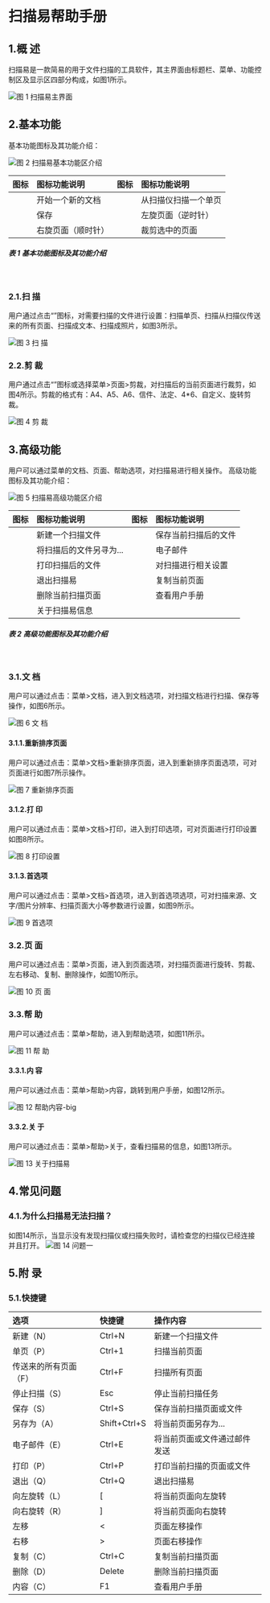 # 扫描易帮助手册

## 1.概 述
扫描易是一款简易的用于文件扫描的工具软件，其主界面由标题栏、菜单、功能控制区及显示区四部分构成，如图1所示。

![图 1 扫描易主界面](image/1.png)
<br>
## 2.基本功能
基本功能图标及其功能介绍：

![图 2 扫描易基本功能区介绍](image/2.png)
<br>

|图标	|图标功能说明	|图标|	图标功能说明|
|:-----|:-------|:---------|:----------|
||	开始一个新的文档	||	从扫描仪扫描一个单页
||	保存	||	左旋页面（逆时针）
||	右旋页面（顺时针）	||	裁剪选中的页面

##### 表 1 基本功能图标及其功能介绍
<br>

### 2.1.扫 描
用户通过点击“”图标，对需要扫描的文件进行设置：扫描单页、扫描从扫描仪传送来的所有页面、扫描成文本、扫描成照片，如图3所示。

![图 3 扫 描](image/3.png)
<br>

### 2.2.剪 裁
用户通过点击“”图标或选择菜单>页面>剪裁，对扫描后的当前页面进行裁剪，如图4所示。剪裁的格式有：A4、A5、A6、信件、法定、4*6、自定义、旋转剪裁。

![图 4 剪 裁](image/4.png)
<br>

## 3.高级功能
用户可以通过菜单的文档、页面、帮助选项，对扫描易进行相关操作。
高级功能图标及其功能介绍：

![图 5 扫描易高级功能区介绍](image/5.png)
<br>

|图标|	图标功能说明	|图标|	图标功能说明
| :------------ | :------------ | :------------ | :------------ |
||	新建一个扫描文件	||	保存当前扫描后的文件
||	将扫描后的文件另寻为...||		电子邮件
||	打印扫描后的文件	||	对扫描进行相关设置
||	退出扫描易	||	复制当前页面
||	删除当前扫描页面	||	查看用户手册
||	关于扫描易信息	||||
	
##### 表 2 高级功能图标及其功能介绍
<br>

### 3.1.文 档
用户可以通过点击：菜单>文档，进入到文档选项，对扫描文档进行扫描、保存等操作，如图6所示。

![图 6 文 档](image/6.png)
<br>

#### 3.1.1.重新排序页面
用户可以通过点击：菜单>文档>重新排序页面，进入到重新排序页面选项，可对页面进行如图7所示操作。

![图 7 重新排序页面](image/7.png)
<br>

#### 3.1.2.打 印
用户可以通过点击：菜单>文档>打印，进入到打印选项，可对页面进行打印设置如图8所示。

![图 8 打印设置](image/8.png)
<br>

#### 3.1.3.首选项
用户可以通过点击：菜单>文档>首选项，进入到首选项选项，可对扫描来源、文字/图片分辨率、扫描页面大小等参数进行设置，如图9所示。

![图 9 首选项](image/9.png)
<br>

### 3.2.页 面
用户可以通过点击：菜单>页面，进入到页面选项，对扫描页面进行旋转、剪裁、左右移动、复制、删除操作，如图10所示。

![图 10 页 面](image/10.png)
<br>

### 3.3.帮 助
用户可以通过点击：菜单>帮助，进入到帮助选项，如图11所示。

![图 11 帮 助](image/11.png)
<br>

#### 3.3.1.内 容
用户可以通过点击：菜单>帮助>内容，跳转到用户手册，如图12所示。

![图 12 帮助内容-big](image/12.png)
<br>

#### 3.3.2.关 于
用户可以通过点击：菜单>帮助>关于，查看扫描易的信息，如图13所示。

![图 13 关于扫描易](image/13.png)
<br>

## 4.常见问题
### 4.1.为什么扫描易无法扫描？
如图14所示，当显示没有发现扫描仪或扫描失败时，请检查您的扫描仪已经连接并且打开。
![图 14 问题一](image/14.png)
<br>

## 5.附 录
### 5.1.快捷键

|选项	|快捷键|	操作内容
 |:------------ | :------------ | :------------ |
|新建（N）|	Ctrl+N|	新建一个扫描文件
|单页（P）|	Ctrl+1|	扫描当前页面
|传送来的所有页面（F）|	Ctrl+F|	扫描所有页面
|停止扫描（S）|	Esc	|停止当前扫描任务
|保存（S）|	Ctrl+S	|保存当前扫描页面或文件
|另存为（A）|	Shift+Ctrl+S	|将当前页面另存为...
|电子邮件（E）|	Ctrl+E	|将当前页面或文件通过邮件发送
|打印（P）|	Ctrl+P	|打印当前扫描的页面或文件
|退出（Q）|	Ctrl+Q	|退出扫描易
|向左旋转（L）|	[	|将当前页面向左旋转
|向右旋转（R）|	]	|将当前页面向右旋转
|左移	|<	|页面左移操作
|右移	|>	|页面右移操作
|复制（C）|	Ctrl+C	|复制当前扫描页面
|删除（D）|	Delete	|删除当前扫描页面
|内容（C）|	F1	|查看用户手册

<br>
